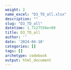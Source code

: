```yaml
---
weight: 2
name_excel: "D3_TD_all.xlsx"
description: ""
slug: "D3_TD_all"
datetime: 1.7127556e+09
title: D3_TD_all
author: ''
date: '2024-04-10'
categories: []
tags: []
archetype: codebook
output: html_document
---
```


<div class="tabcontent"></div>
